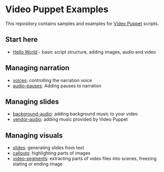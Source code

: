 # Video Puppet Examples

This repository contains samples and examples for [Video Puppet](https://www.videopuppet.com) scripts.

## Start here

* [Hello World](hello-world/README.md) - basic script structure, adding images, audio and video

## Managing narration

* [voices](voices/README.md): controlling the narration voice
* [audio-pauses](audio-pauses/README.md): Adding pauses to narration

## Managing slides

* [background-audio](background-audio/README.md): adding background music to your video
* [vendor-audio](vendor-audio/README.md): adding music provided by Video Puppet

## Managing visuals

* [slides](slides/README.md): generating slides from text 
* [callouts](callouts/README.md): highlighting parts of images
* [video-segments](video-segments/README.md): extracting parts of video files into scenes, freezing stating or ending image



